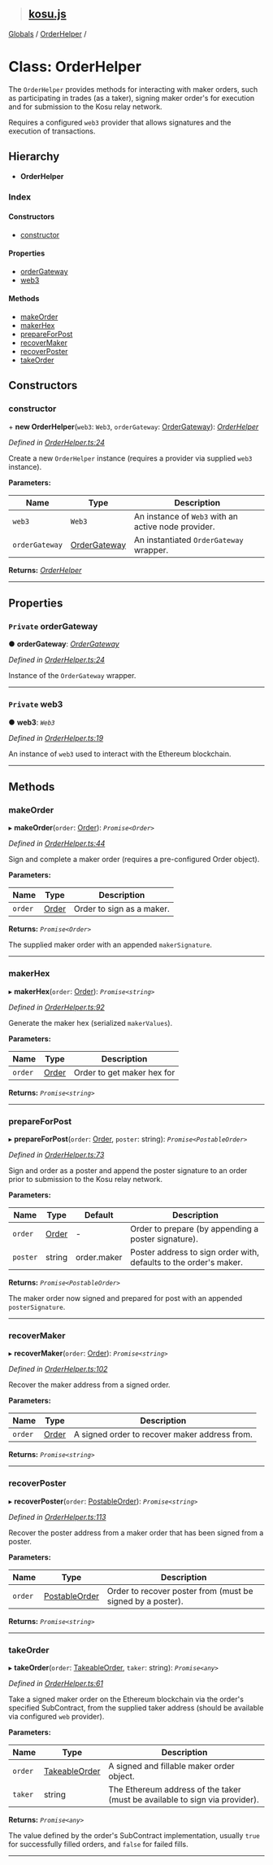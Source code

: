 > ## [kosu.js](../README.md)

[Globals](../globals.md) / [OrderHelper](orderhelper.md) /

# Class: OrderHelper

The `OrderHelper` provides methods for interacting with maker orders, such as
participating in trades (as a taker), signing maker order's for execution and
for submission to the Kosu relay network.

Requires a configured `web3` provider that allows signatures and the execution
of transactions.

## Hierarchy

-   **OrderHelper**

### Index

#### Constructors

-   [constructor](orderhelper.md#constructor)

#### Properties

-   [orderGateway](orderhelper.md#private-ordergateway)
-   [web3](orderhelper.md#private-web3)

#### Methods

-   [makeOrder](orderhelper.md#makeorder)
-   [makerHex](orderhelper.md#makerhex)
-   [prepareForPost](orderhelper.md#prepareforpost)
-   [recoverMaker](orderhelper.md#recovermaker)
-   [recoverPoster](orderhelper.md#recoverposter)
-   [takeOrder](orderhelper.md#takeorder)

## Constructors

### constructor

\+ **new OrderHelper**(`web3`: `Web3`, `orderGateway`: [OrderGateway](ordergateway.md)): _[OrderHelper](orderhelper.md)_

_Defined in [OrderHelper.ts:24](https://github.com/ParadigmFoundation/kosu-monorepo/blob/27596fd/packages/kosu.js/src/OrderHelper.ts#L24)_

Create a new `OrderHelper` instance (requires a provider via supplied `web3`
instance).

**Parameters:**

| Name           | Type                            | Description                                         |
| -------------- | ------------------------------- | --------------------------------------------------- |
| `web3`         | `Web3`                          | An instance of `Web3` with an active node provider. |
| `orderGateway` | [OrderGateway](ordergateway.md) | An instantiated `OrderGateway` wrapper.             |

**Returns:** _[OrderHelper](orderhelper.md)_

---

## Properties

### `Private` orderGateway

● **orderGateway**: _[OrderGateway](ordergateway.md)_

_Defined in [OrderHelper.ts:24](https://github.com/ParadigmFoundation/kosu-monorepo/blob/27596fd/packages/kosu.js/src/OrderHelper.ts#L24)_

Instance of the `OrderGateway` wrapper.

---

### `Private` web3

● **web3**: _`Web3`_

_Defined in [OrderHelper.ts:19](https://github.com/ParadigmFoundation/kosu-monorepo/blob/27596fd/packages/kosu.js/src/OrderHelper.ts#L19)_

An instance of `web3` used to interact with the Ethereum blockchain.

---

## Methods

### makeOrder

▸ **makeOrder**(`order`: [Order](../interfaces/order.md)): _`Promise<Order>`_

_Defined in [OrderHelper.ts:44](https://github.com/ParadigmFoundation/kosu-monorepo/blob/27596fd/packages/kosu.js/src/OrderHelper.ts#L44)_

Sign and complete a maker order (requires a pre-configured Order object).

**Parameters:**

| Name    | Type                            | Description               |
| ------- | ------------------------------- | ------------------------- |
| `order` | [Order](../interfaces/order.md) | Order to sign as a maker. |

**Returns:** _`Promise<Order>`_

The supplied maker order with an appended `makerSignature`.

---

### makerHex

▸ **makerHex**(`order`: [Order](../interfaces/order.md)): _`Promise<string>`_

_Defined in [OrderHelper.ts:92](https://github.com/ParadigmFoundation/kosu-monorepo/blob/27596fd/packages/kosu.js/src/OrderHelper.ts#L92)_

Generate the maker hex (serialized `makerValues`).

**Parameters:**

| Name    | Type                            | Description                |
| ------- | ------------------------------- | -------------------------- |
| `order` | [Order](../interfaces/order.md) | Order to get maker hex for |

**Returns:** _`Promise<string>`_

---

### prepareForPost

▸ **prepareForPost**(`order`: [Order](../interfaces/order.md), `poster`: string): _`Promise<PostableOrder>`_

_Defined in [OrderHelper.ts:73](https://github.com/ParadigmFoundation/kosu-monorepo/blob/27596fd/packages/kosu.js/src/OrderHelper.ts#L73)_

Sign and order as a poster and append the poster signature to an order
prior to submission to the Kosu relay network.

**Parameters:**

| Name     | Type                            | Default     | Description                                                       |
| -------- | ------------------------------- | ----------- | ----------------------------------------------------------------- |
| `order`  | [Order](../interfaces/order.md) | -           | Order to prepare (by appending a poster signature).               |
| `poster` | string                          | order.maker | Poster address to sign order with, defaults to the order's maker. |

**Returns:** _`Promise<PostableOrder>`_

The maker order now signed and prepared for post with an appended `posterSignature`.

---

### recoverMaker

▸ **recoverMaker**(`order`: [Order](../interfaces/order.md)): _`Promise<string>`_

_Defined in [OrderHelper.ts:102](https://github.com/ParadigmFoundation/kosu-monorepo/blob/27596fd/packages/kosu.js/src/OrderHelper.ts#L102)_

Recover the maker address from a signed order.

**Parameters:**

| Name    | Type                            | Description                                   |
| ------- | ------------------------------- | --------------------------------------------- |
| `order` | [Order](../interfaces/order.md) | A signed order to recover maker address from. |

**Returns:** _`Promise<string>`_

---

### recoverPoster

▸ **recoverPoster**(`order`: [PostableOrder](../interfaces/postableorder.md)): _`Promise<string>`_

_Defined in [OrderHelper.ts:113](https://github.com/ParadigmFoundation/kosu-monorepo/blob/27596fd/packages/kosu.js/src/OrderHelper.ts#L113)_

Recover the poster address from a maker order that has been signed from a
poster.

**Parameters:**

| Name    | Type                                            | Description                                                |
| ------- | ----------------------------------------------- | ---------------------------------------------------------- |
| `order` | [PostableOrder](../interfaces/postableorder.md) | Order to recover poster from (must be signed by a poster). |

**Returns:** _`Promise<string>`_

---

### takeOrder

▸ **takeOrder**(`order`: [TakeableOrder](../interfaces/takeableorder.md), `taker`: string): _`Promise<any>`_

_Defined in [OrderHelper.ts:61](https://github.com/ParadigmFoundation/kosu-monorepo/blob/27596fd/packages/kosu.js/src/OrderHelper.ts#L61)_

Take a signed maker order on the Ethereum blockchain via the order's
specified SubContract, from the supplied taker address (should be available
via configured `web` provider).

**Parameters:**

| Name    | Type                                            | Description                                                                 |
| ------- | ----------------------------------------------- | --------------------------------------------------------------------------- |
| `order` | [TakeableOrder](../interfaces/takeableorder.md) | A signed and fillable maker order object.                                   |
| `taker` | string                                          | The Ethereum address of the taker (must be available to sign via provider). |

**Returns:** _`Promise<any>`_

The value defined by the order's SubContract implementation, usually `true`
for successfully filled orders, and `false` for failed fills.

---
